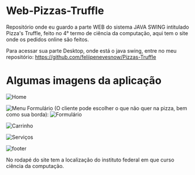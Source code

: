 # Web-Pizzas-Truffle
Repositório onde eu guardo a parte WEB do sistema JAVA SWING intitulado Pizza's Truffle, feito no 4° termo de ciência da computação, aqui tem o site onde os pedidos online são feitos.

Para acessar sua parte Desktop, onde está o java swing, entre no meu repositório: https://github.com/feliipenevesnow/Pizzas-Truffle

# Algumas imagens da aplicação

![Home](https://user-images.githubusercontent.com/65624371/224577145-a593d0df-fa97-42a1-be9d-0b32ec46b107.png)

![Menu](https://user-images.githubusercontent.com/65624371/224577149-9b6f9d36-e134-4548-a678-5668c6f53f8c.png)
Formulário (O cliente pode escolher o que não quer na pizza, bem como sua borda):
![Formulário](https://user-images.githubusercontent.com/65624371/224577155-56a1d2fc-2793-4615-87e0-b902c4ae1eb7.png)

![Carrinho](https://user-images.githubusercontent.com/65624371/224577172-a289fa7d-c6a4-4681-81ac-594a5dbf6e3d.png)

![Serviços](https://user-images.githubusercontent.com/65624371/224577175-33693000-bddc-48c2-ac49-1b0725417f64.png)

![footer](https://user-images.githubusercontent.com/65624371/224577177-11713733-93af-4637-abd1-5c103f4d88cd.png)

No rodapé do site tem a localização do instituto federal em que curso ciência da computação.
